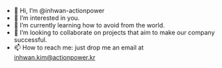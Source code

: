 - 👋 Hi, I’m @inhwan-actionpower
- 👀 I’m interested in you.
- 🌱 I’m currently learning how to avoid from the world.
- 💞️ I’m looking to collaborate on projects that aim to make our company successful. 
- 📫 How to reach me: just drop me an email at inhwan.kim@actionpower.kr

<!---
inhwan-actionpower/inhwan-actionpower is a ✨ special ✨ repository because its `README.md` (this file) appears on your GitHub profile.
You can click the Preview link to take a look at your changes.
--->

